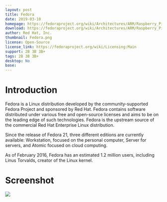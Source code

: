 ```yaml
---
layout: post
title: Fedora
date: 2019-03-10
homepage: https://fedoraproject.org/wiki/Architectures/ARM/Raspberry_Pi
download: https://fedoraproject.org/wiki/Architectures/ARM/Raspberry_Pi#Downloading_the_Fedora_ARM_image
author: Red Hat, Inc.
thumbnail: Fedora.png
license: Open-Source
license_link: https://fedoraproject.org/wiki/Licensing:Main
support: 2B 3B 3B+
tags: 2B 3B 3B+
desktop: No
base: 
---
```


# Introduction

Fedora is a Linux distribution developed by the community-supported Fedora Project and sponsored by Red Hat.  Fedora contains software distributed under various free and open-source licenses and aims to be on the leading edge of such technologies. Fedora is the upstream source of the commercial Red Hat Enterprise Linux distribution.

Since the release of Fedora 21, three different editions are currently available: Workstation, focused on the personal computer, Server for servers, and Atomic focused on cloud computing.

As of February 2016, Fedora has an estimated 1.2 million users, including Linus Torvalds, creator of the Linux kernel.

# Screenshot

![](https://raw.githubusercontent.com/rpisystem/RPiSystem.github.io/master/thumbnails/Screenshot/Fedora.png)